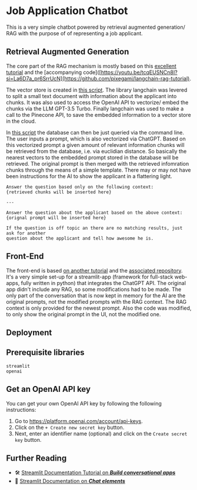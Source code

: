 # Job Application Chatbot

This is a very simple chatbot powered by retrieval augmented generation/ RAG with the purpose of of representing a job applicant.

## Retrieval Augmented Generation
The core part of the RAG mechanism is mostly based on this [excellent tutorial](https://youtu.be/tcqEUSNCn8I?si=La6D7a_pr6SrrUcN) and the [accompanying code]([https://youtu.be/tcqEUSNCn8I?si=La6D7a_pr6SrrUcN](https://github.com/pixegami/langchain-rag-tutorial).

The vector store is created in [this script](vector_store/create_database_pinecone.py). The library langchain was levered to split a small text document with information about the applicant into chunks. It was also used to access the OpenAI API to vectorize/ embed the chunks via the LLM GPT-3.5 Turbo. Finally langchain was used to make a call to the Pinecone API, to save the embedded  information to a vector store in the cloud.

In [this script](vector_store/query_data_pinecone.py) the database can then be just queried via the command line. The user inputs a prompt, which is also vectorized via ChatGPT. Based on this vectorized prompt a given amount of relevant information chunks will be retrieved from the database, i.e. via euclidian distance. So basically the nearest vectors to the embedded prompt stored in the database will be retrieved. The original prompt is then merged with the retrieved infomration chunks through the means of a simple template. There may or may not have been instructions for the AI to show the applicant in a flattering light.
```
Answer the question based only on the following context:
{retrieved chunks will be inserted here}

---

Answer the question about the applicant based on the above context: {orignal prompt will be inserted here}

If the question is off topic an there are no matching results, just ask for another
question about the applicant and tell how awesome he is. 
```

## Front-End
The front-end is based [on another tutorial](https://youtu.be/Z41pEtTAgfs?si=Qy0HjIGgzvI2fVcT) and the [associated repository](https://github.com/dataprofessor/openai-chatbot). It's a very simple set-up for a streamlit-app (framework for full-stack web-apps, fully written in python) that integrates the ChatGPT API. The original app didn't include any RAG, so some modifications had to be made. The only part of the conversation that is now kept in memory for the AI are the original prompts, not the modified prompts with the RAG context. The RAG context is only provided for the newest prompt. Also the code was modified, to only show the original prompt in the UI, not the modified one.

## Deployment


## Prerequisite libraries

```
streamlit
openai
```

## Get an OpenAI API key

You can get your own OpenAI API key by following the following instructions:
1. Go to https://platform.openai.com/account/api-keys.
2. Click on the `+ Create new secret key` button.
3. Next, enter an identifier name (optional) and click on the `Create secret key` button.

## Further Reading

- 🛠️ [Streamlit Documentation Tutorial on _**Build conversational apps**_](https://docs.streamlit.io/knowledge-base/tutorials/build-conversational-apps)
- 📖 [Streamlit Documentation on _**Chat elements**_](https://docs.streamlit.io/library/api-reference/chat)
